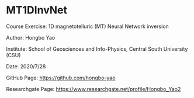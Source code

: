 # MT1DInvNet
Course Exercise: 1D magnetotelluric (MT) Neural Network inversion

Author:     Hongbo Yao

Institute:  School of Geosciences and Info-Physics, Central South University (CSU)

Date:       2020/7/28

GitHub Page: https://github.com/hongbo-yao

Researchgate Page: https://www.researchgate.net/profile/Hongbo_Yao2
